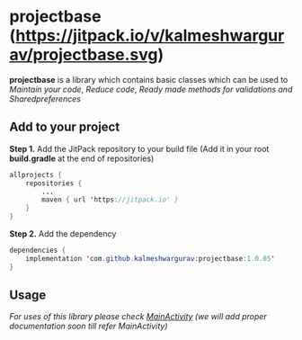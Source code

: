# projectbase (https://jitpack.io/v/kalmeshwargurav/projectbase.svg)


**projectbase** is a library which contains basic classes which can be used to *Maintain your code*, *Reduce code*, *Ready made methods for validations and Sharedpreferences*

## Add to your project

**Step 1.** Add the JitPack repository to your build file
(Add it in your root **build.gradle** at the end of repositories)

```java
allprojects {
	repositories {
		...
		maven { url 'https://jitpack.io' }
	}
}
```

**Step 2.** Add the dependency
```java
dependencies {
	implementation 'com.github.kalmeshwargurav:projectbase:1.0.05'
}
```
## Usage

*For uses of this library please check
[MainActivity](https://github.com/kalmeshwargurav/projectbase/blob/master/app/src/main/java/in/kalmesh/projectbaselibrary/MainActivity.java) (we will add proper documentation soon till refer MainActivity)*